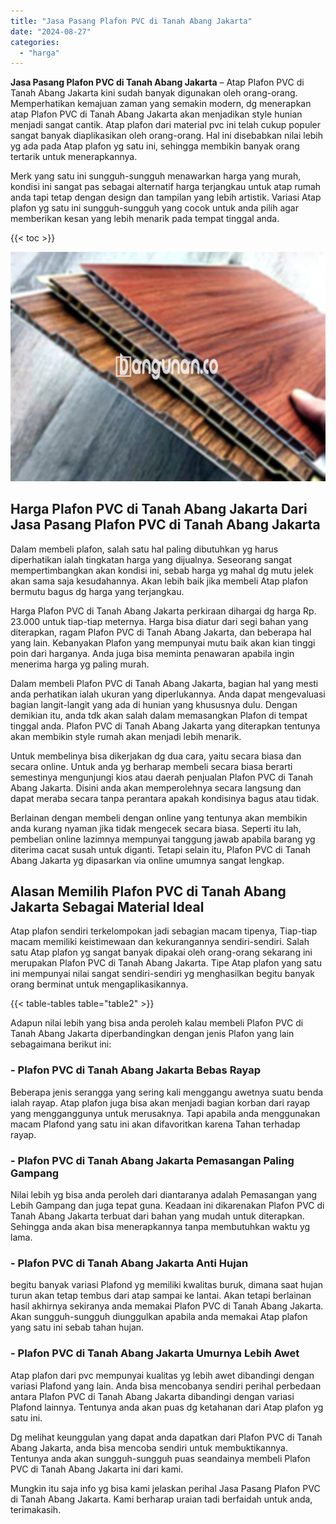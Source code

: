```yaml
---
title: "Jasa Pasang Plafon PVC di Tanah Abang Jakarta"
date: "2024-08-27"
categories: 
  - "harga"
---
```


**Jasa Pasang Plafon PVC di Tanah Abang Jakarta** – Atap Plafon PVC di Tanah Abang Jakarta kini sudah banyak digunakan oleh orang-orang. Memperhatikan kemajuan zaman yang semakin modern, dg menerapkan atap Plafon PVC di Tanah Abang Jakarta akan menjadikan style hunian menjadi sangat cantik. Atap plafon dari material pvc ini telah cukup populer sangat banyak diaplikasikan oleh orang-orang. Hal ini disebabkan nilai lebih yg ada pada Atap plafon yg satu ini, sehingga membikin banyak orang tertarik untuk menerapkannya.

Merk yang satu ini sungguh-sungguh menawarkan harga yang murah, kondisi ini sangat pas sebagai alternatif harga terjangkau untuk atap rumah anda tapi tetap dengan design dan tampilan yang lebih artistik. Variasi Atap plafon yg satu ini sungguh-sungguh yang cocok untuk anda pilih agar memberikan kesan yang lebih menarik pada tempat tinggal anda.

{{< toc >}}

![Jasa Pasang Plafon PVC di Tanah Abang Jakarta](/images/flafond-pvc-murah16.png)

## Harga Plafon PVC di Tanah Abang Jakarta Dari Jasa Pasang Plafon PVC di Tanah Abang Jakarta

Dalam membeli plafon, salah satu hal paling dibutuhkan yg harus diperhatikan ialah tingkatan harga yang dijualnya. Seseorang sangat mempertimbangkan akan kondisi ini, sebab harga yg mahal dg mutu jelek akan sama saja kesudahannya. Akan lebih baik jika membeli Atap plafon bermutu bagus dg harga yang terjangkau.

Harga Plafon PVC di Tanah Abang Jakarta perkiraan dihargai dg harga Rp. 23.000 untuk tiap-tiap meternya. Harga bisa diatur dari segi bahan yang diterapkan, ragam Plafon PVC di Tanah Abang Jakarta, dan beberapa hal yang lain. Kebanyakan Plafon yang mempunyai mutu baik akan kian tinggi poin dari harganya. Anda juga bisa meminta penawaran apabila ingin menerima harga yg paling murah.

Dalam membeli Plafon PVC di Tanah Abang Jakarta, bagian hal yang mesti anda perhatikan ialah ukuran yang diperlukannya. Anda dapat mengevaluasi bagian langit-langit yang ada di hunian yang khususnya dulu. Dengan demikian itu, anda tdk akan salah dalam memasangkan Plafon di tempat tinggal anda. Plafon PVC di Tanah Abang Jakarta yang diterapkan tentunya akan membikin style rumah akan menjadi lebih menarik.

Untuk membelinya bisa dikerjakan dg dua cara, yaitu secara biasa dan secara online. Untuk anda yg berharap membeli secara biasa berarti semestinya mengunjungi kios atau daerah penjualan Plafon PVC di Tanah Abang Jakarta. Disini anda akan memperolehnya secara langsung dan dapat meraba secara tanpa perantara apakah kondisinya bagus atau tidak.

Berlainan dengan membeli dengan online yang tentunya akan membikin anda kurang nyaman jika tidak mengecek secara biasa. Seperti itu lah, pembelian online lazimnya mempunyai tanggung jawab apabila barang yg diterima cacat susah untuk diganti. Tetapi selain itu, Plafon PVC di Tanah Abang Jakarta yg dipasarkan via online umumnya sangat lengkap.

## Alasan Memilih Plafon PVC di Tanah Abang Jakarta Sebagai Material Ideal

Atap plafon sendiri terkelompokan jadi sebagian macam tipenya, Tiap-tiap macam memiliki keistimewaan dan kekurangannya sendiri-sendiri. Salah satu Atap plafon yg sangat banyak dipakai oleh orang-orang sekarang ini merupakan Plafon PVC di Tanah Abang Jakarta. Tipe Atap plafon yang satu ini mempunyai nilai sangat sendiri-sendiri yg menghasilkan begitu banyak orang berminat untuk mengaplikasikannya.

{{< table-tables table="table2" >}}

Adapun nilai lebih yang bisa anda peroleh kalau membeli Plafon PVC di Tanah Abang Jakarta diperbandingkan dengan jenis Plafon yang lain sebagaimana berikut ini:

### \- Plafon PVC di Tanah Abang Jakarta Bebas Rayap

Beberapa jenis serangga yang sering kali menggangu awetnya suatu benda ialah rayap. Atap plafon juga bisa akan menjadi bagian korban dari rayap yang mengganggunya untuk merusaknya. Tapi apabila anda menggunakan macam Plafond yang satu ini akan difavoritkan karena Tahan terhadap rayap.

### \- Plafon PVC di Tanah Abang Jakarta Pemasangan Paling Gampang

Nilai lebih yg bisa anda peroleh dari diantaranya adalah Pemasangan yang Lebih Gampang dan juga tepat guna. Keadaan ini dikarenakan Plafon PVC di Tanah Abang Jakarta terbuat dari bahan yang mudah untuk diterapkan. Sehingga anda akan bisa menerapkannya tanpa membutuhkan waktu yg lama.

### \- Plafon PVC di Tanah Abang Jakarta Anti Hujan

begitu banyak variasi Plafond yg memiliki kwalitas buruk, dimana saat hujan turun akan tetap tembus dari atap sampai ke lantai. Akan tetapi berlainan hasil akhirnya sekiranya anda memakai Plafon PVC di Tanah Abang Jakarta. Akan sungguh-sungguh diunggulkan apabila anda memakai Atap plafon yang satu ini sebab tahan hujan.

### \- Plafon PVC di Tanah Abang Jakarta Umurnya Lebih Awet

Atap plafon dari pvc mempunyai kualitas yg lebih awet dibandingi dengan variasi Plafond yang lain. Anda bisa mencobanya sendiri perihal perbedaan antara Plafon PVC di Tanah Abang Jakarta dibandingi dengan variasi Plafond lainnya. Tentunya anda akan puas dg ketahanan dari Atap plafon yg satu ini.

Dg melihat keunggulan yang dapat anda dapatkan dari Plafon PVC di Tanah Abang Jakarta, anda bisa mencoba sendiri untuk membuktikannya. Tentunya anda akan sungguh-sungguh puas seandainya membeli Plafon PVC di Tanah Abang Jakarta ini dari kami.

Mungkin itu saja info yg bisa kami jelaskan perihal Jasa Pasang Plafon PVC di Tanah Abang Jakarta. Kami berharap uraian tadi berfaidah untuk anda, terimakasih.
